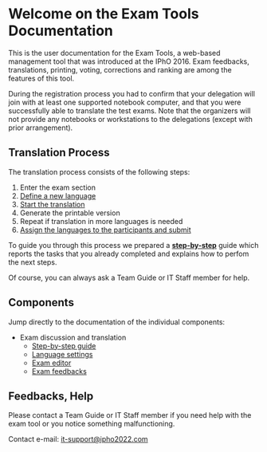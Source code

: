 # Welcome on the Exam Tools Documentation


This is the user documentation for the Exam Tools, a web-based management tool that was introduced at the IPhO 2016. Exam feedbacks, translations, printing, voting, corrections and ranking are among the features of this tool.

During the registration process you had to confirm that your delegation will join with at least one supported notebook computer, and that you were successfully able to translate the test exams. Note that the organizers will not provide any notebooks or workstations to the delegations (except with prior arrangement).


## Translation Process

The translation process consists of the following steps:

1. Enter the exam section
1. [Define a new language](language_settings.md)
1. [Start the translation](exam_editor.md)
1. Generate the printable version
1. Repeat if translation in more languages is needed
1. [Assign the languages to the participants and submit](assign_exams.md)

To guide you through this process we prepared a [**step-by-step**](step_by_step.md) guide which reports the tasks that you already completed and explains how to perfom the next steps.

Of course, you can always ask a Team Guide or IT Staff member for help.

## Components

Jump directly to the documentation of the individual components:

* Exam discussion and translation
    * [Step-by-step guide](step_by_step.md)
    * [Language settings](language_settings.md)
    * [Exam editor](exam_editor.md)
    * [Exam feedbacks](exam_feedbacks.md)


## Feedbacks, Help

Please contact a Team Guide or IT Staff member if you need help with the exam tool or you notice something malfunctioning.

Contact e-mail: [it-support@ipho2022.com](mailto:it-support@ipho2022.com)
